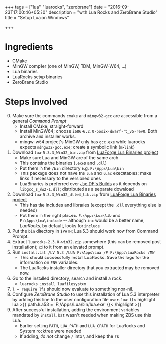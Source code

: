 +++
tags = ["lua", "luarocks", "zerobrane"]
date = "2016-09-23T17:00:46+05:30"
description = "with Lua Rocks and ZeroBrane Studio"
title = "Setup Lua on Windows"

+++

# Ingredients

* CMake
* MinGW compiler (one of MinGW, TDM, MinGW-W64, …)
* Lua binaries
* LuaRocks setup binaries
* ZeroBrane Studio

# Steps Involved

0. Make sure the commands `cmake` and `mingw32-gcc` are accessible from a general _Command Prompt_
    + Install CMake; straight-forward
    + Install MinGW64; choose `i686-6.2.0-posix-dwarf-rt_v5-rev0`.  Both archive and installer works.
    + mingw-w64 project's MinGW only has `gcc.exe` while luarocks expects `mingw32-gcc.exe`; create a symbolic link (`mklink`)
1. Download `lua-5.3.3_Win32_bin.zip` from [LuaForge Lua Binaries project][]
    + Make sure Lua and MinGW are of the same arch
    + This contains the binaries (`.exe`s and `.dll`)
    + Put them in the `/bin` directory e.g. `F:\Apps\Lua\bin`
    + This package does not have the `lua` and `luac` executables; make links if necessary to the versioned ones
    + LuaBinaries is preferred over [Joe DF's Builds][] as it depends on `libgcc_s_dw2-1.dll`; distributed as a separate download
2. Download `lua-5.3.3_Win32_dllw4_lib.zip` from [LuaForge Lua Binaries project][]
    + This has the includes and libraries (except the `.dll` everything else is needed)
    + Put them in the right places: `F:\Apps\Lua\lib` and `F:\Apps\Lua\include` -- although `inc` would be a better name, _LuaRocks_, by default, looks for `include`
3. Put the `bin` directory in `$PATH`; Lua 5.3 should work now from Command Prompt.
4. Extract `luarocks-2.3.0-win32.zip` somewhere (this can be removed post installation); `cd` to it from an elevated prompt.
5. Run `install.bat /LV 5.3 /LUA F:\Apps\Lua /P F:\Apps\LuaRocks /MW`
    + This should successfully install LuaRocks. Save the logs for the information on `ENV` variables.
    + The LuaRocks installer directory that you extracted may be removed now.
6. Go to the installed directory, search and install a rock.
    + `luarocks install luafilesystem`
7. `l = require lfs` should now evaluate to something non-nil.
8. Configure *ZeroBrane Studio* to use this installation of Lua 5.3 interpreter by adding this line to the user configuration file `user.lua`:
{{< highlight lua >}}
path.lua53 = 'F:/Apps/Lua/bin/lua.exe'
{{< /highlight >}}
9. After successful installation, adding the environment variables mandated by `install.bat` wasn't needed when making ZBS use this Lua.
    + Earlier setting `PATH`, `LUA_PATH` and `LUA_CPATH` for LuaRocks and System rocktree were needed
    + If adding, *do not* change `/` into `\` and keep the `?`s

[LuaForge Lua Binaries project]: http://luabinaries.luaforge.net/
[Joe DF's Builds]: http://joedf.users.sourceforge.net/luabuilds/
